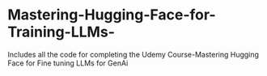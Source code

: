 # Mastering-Hugging-Face-for-Training-LLMs-
Includes all the code for completing the Udemy Course-Mastering Hugging Face for Fine tuning LLMs for GenAi
